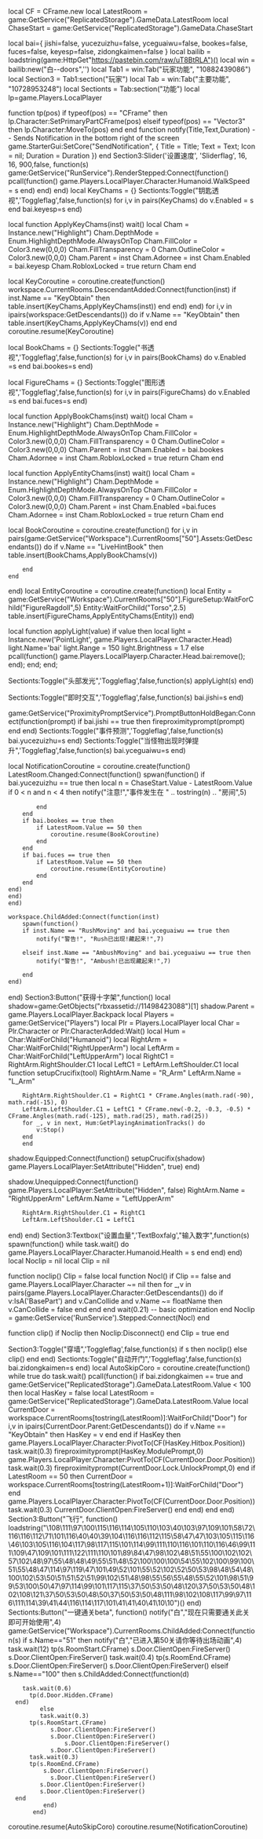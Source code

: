 local CF = CFrame.new
local LatestRoom = game:GetService("ReplicatedStorage").GameData.LatestRoom
local ChaseStart = game:GetService("ReplicatedStorage").GameData.ChaseStart

local bai={
    jishi=false,
    yucezuizhu=false,
    yceguaiwu=false,
    bookes=false,
    fuces=false,
    keyesp=false,
    zidongkaimen=false
}
local bailib = loadstring(game:HttpGet"https://pastebin.com/raw/uT8BtRLA")()
local win = bailib:new("白--doors",'')
local Tab1 = win:Tab("玩家功能", "10882439086")
local Section3 = Tab1:section("玩家")
local Tab = win:Tab("主要功能", "10728953248")
local Sectionts = Tab:section("功能")
local lp=game.Players.LocalPlayer

function tp(pos)
  if typeof(pos) == "CFrame" then
   lp.Character:SetPrimaryPartCFrame(pos)
  elseif typeof(pos) == "Vector3" then
    lp.Character:MoveTo(pos)
  end
end
function notify(Title,Text,Duration) -- Sends Notification in the bottom right of the screen
    game.StarterGui:SetCore("SendNotification", {
        Title = Title;
        Text = Text;
        Icon = nil;
        Duration = Duration
    })
end
Section3:Slider('设置速度', 'Sliderflag', 16, 16, 900,false, function(s)
game:GetService("RunService").RenderStepped:Connect(function()
        pcall(function()
            game.Players.LocalPlayer.Character.Humanoid.WalkSpeed = s
        end)
    end)
end)
local KeyChams = {}
Sectionts:Toggle("钥匙透视",'Toggleflag',false,function(s)
	for i,v in pairs(KeyChams) do
        v.Enabled = s
    end
   bai.keyesp=s
end)


local function ApplyKeyChams(inst)
    wait()
    local Cham = Instance.new("Highlight")
    Cham.DepthMode = Enum.HighlightDepthMode.AlwaysOnTop
    Cham.FillColor = Color3.new(0,0,0)
    Cham.FillTransparency = 0
    Cham.OutlineColor = Color3.new(0,0,0)
    Cham.Parent = inst
    Cham.Adornee = inst
    Cham.Enabled = bai.keyesp
    Cham.RobloxLocked = true
    return Cham
end

local KeyCoroutine = coroutine.create(function()
    workspace.CurrentRooms.DescendantAdded:Connect(function(inst)
        if inst.Name == "KeyObtain" then
            table.insert(KeyChams,ApplyKeyChams(inst))
        end
    end)
end)
for i,v in ipairs(workspace:GetDescendants()) do
    if v.Name == "KeyObtain" then
        table.insert(KeyChams,ApplyKeyChams(v))
    end
end
coroutine.resume(KeyCoroutine)

local BookChams = {}
Sectionts:Toggle("书透视",'Toggleflag',false,function(s)
    for i,v in pairs(BookChams) do
        v.Enabled =s
    end
bai.bookes=s
end)


local FigureChams = {}
Sectionts:Toggle("图形透视",'Toggleflag',false,function(s)
    for i,v in pairs(FigureChams) do
        v.Enabled =s
    end
	bai.fuces=s
end)


local function ApplyBookChams(inst)
    wait()
    local Cham = Instance.new("Highlight")
    Cham.DepthMode = Enum.HighlightDepthMode.AlwaysOnTop
    Cham.FillColor = Color3.new(0,0,0)
    Cham.FillTransparency = 0
    Cham.OutlineColor = Color3.new(0,0,0)
    Cham.Parent = inst
    Cham.Enabled = bai.bookes
    Cham.Adornee = inst
    Cham.RobloxLocked = true
    return Cham
end

local function ApplyEntityChams(inst)
    wait()
    local Cham = Instance.new("Highlight")
    Cham.DepthMode = Enum.HighlightDepthMode.AlwaysOnTop
    Cham.FillColor = Color3.new(0,0,0)
    Cham.FillTransparency = 0
    Cham.OutlineColor = Color3.new(0,0,0)
    Cham.Parent = inst
    Cham.Enabled =bai.fuces
    Cham.Adornee = inst
    Cham.RobloxLocked = true
    return Cham
end

local BookCoroutine = coroutine.create(function()
    for i,v in pairs(game:GetService("Workspace").CurrentRooms["50"].Assets:GetDescendants()) do
        if v.Name == "LiveHintBook" then
            table.insert(BookChams,ApplyBookChams(v))
            
        end
    end
end)
local EntityCoroutine = coroutine.create(function()
    local Entity = game:GetService("Workspace").CurrentRooms["50"].FigureSetup:WaitForChild("FigureRagdoll",5)
    Entity:WaitForChild("Torso",2.5)
    table.insert(FigureChams,ApplyEntityChams(Entity))
end)





local function applyLight(value)
    if value then 
        local light = Instance.new('PointLight', game.Players.LocalPlayer.Character.Head)
        light.Name='bai'
        light.Range = 150
        light.Brightness = 1.7
    else
        pcall(function()
            game.Players.LocalPlayerp.Character.Head.bai:remove();
        end);
    end;
end;


Sectionts:Toggle("头部发光",'Toggleflag',false,function(s)
	applyLight(s)
end)



Sectionts:Toggle("即时交互",'Toggleflag',false,function(s)
	bai.jishi=s
end)




game:GetService("ProximityPromptService").PromptButtonHoldBegan:Connect(function(prompt)
    if bai.jishi == true then
        fireproximityprompt(prompt)
    end
end)
Sectionts:Toggle("事件预测",'Toggleflag',false,function(s)
	bai.yucezuizhu=s
end)
Sectionts:Toggle("当怪物出现时弹提升",'Toggleflag',false,function(s)
	bai.yceguaiwu=s
end)


local NotificationCoroutine = coroutine.create(function()
    LatestRoom.Changed:Connect(function()
        spwan(function()
        if bai.yucezuizhu == true then
            local n = ChaseStart.Value - LatestRoom.Value
            if 0 < n and n < 4 then
                notify("注意!","事件发生在 " .. tostring(n) .. "房间",5)
                
            end
        end
        if bai.bookes == true then
            if LatestRoom.Value == 50 then
                coroutine.resume(BookCoroutine)
            end
        end
        if bai.fuces == true then
            if LatestRoom.Value == 50 then
                coroutine.resume(EntityCoroutine)
            end
        end
    end)
    end)
    end)
    
    workspace.ChildAdded:Connect(function(inst)
        spawn(function()
        if inst.Name == "RushMoving" and bai.yceguaiwu == true then
            notify("警告!", "Rush已出现!藏起来!",7)

        elseif inst.Name == "AmbushMoving" and bai.yceguaiwu == true then
            notify("警告!", "Ambush!已出现藏起来!",7)
         
        end
    end)
end)
Section3:Button("获得十字架",function()
local shadow=game:GetObjects("rbxassetid://11498423088")[1]
shadow.Parent = game.Players.LocalPlayer.Backpack
local Players = game:GetService("Players")
local Plr = Players.LocalPlayer
local Char = Plr.Character or Plr.CharacterAdded:Wait()
local Hum = Char:WaitForChild("Humanoid")
local RightArm = Char:WaitForChild("RightUpperArm")
local LeftArm = Char:WaitForChild("LeftUpperArm")
local RightC1 = RightArm.RightShoulder.C1
local LeftC1 = LeftArm.LeftShoulder.C1
        local function setupCrucifix(tool)
        RightArm.Name = "R_Arm"
        LeftArm.Name = "L_Arm"
        
        RightArm.RightShoulder.C1 = RightC1 * CFrame.Angles(math.rad(-90), math.rad(-15), 0)
        LeftArm.LeftShoulder.C1 = LeftC1 * CFrame.new(-0.2, -0.3, -0.5) * CFrame.Angles(math.rad(-125), math.rad(25), math.rad(25))
        for _, v in next, Hum:GetPlayingAnimationTracks() do
            v:Stop()
        end
        end
shadow.Equipped:Connect(function()
setupCrucifix(shadow)
game.Players.LocalPlayer:SetAttribute("Hidden", true)
end)
 
shadow.Unequipped:Connect(function()
    game.Players.LocalPlayer:SetAttribute("Hidden", false)
        RightArm.Name = "RightUpperArm"
        LeftArm.Name = "LeftUpperArm"
        
        RightArm.RightShoulder.C1 = RightC1
        LeftArm.LeftShoulder.C1 = LeftC1
end)
end)
Section3:Textbox("设置血量",'TextBoxfalg',"输入数字",function(s)	
spawn(function()
while task.wait() do
game.Players.LocalPlayer.Character.Humanoid.Health = s
end
end)
end)
local Noclip = nil
local Clip = nil

function noclip()
	Clip = false
	local function Nocl()
		if Clip == false and game.Players.LocalPlayer.Character ~= nil then
			for _,v in pairs(game.Players.LocalPlayer.Character:GetDescendants()) do
				if v:IsA('BasePart') and v.CanCollide and v.Name ~= floatName then
					v.CanCollide = false
				end
			end
		end
		wait(0.21) -- basic optimization
	end
	Noclip = game:GetService('RunService').Stepped:Connect(Nocl)
end

function clip()
	if Noclip then Noclip:Disconnect() end
	Clip = true
end

Section3:Toggle("穿墙",'Toggleflag',false,function(s)
if s then
noclip()
else
clip()
end
end)
Sectionts:Toggle("自动开门",'Toggleflag',false,function(s)
	bai.zidongkaimen=s
end)
local AutoSkipCoro = coroutine.create(function()
        while true do
            task.wait()
            pcall(function()
            if bai.zidongkaimen == true and game:GetService("ReplicatedStorage").GameData.LatestRoom.Value < 100 then
                local HasKey = false
                local LatestRoom = game:GetService("ReplicatedStorage").GameData.LatestRoom.Value
                local CurrentDoor = workspace.CurrentRooms[tostring(LatestRoom)]:WaitForChild("Door")
                for i,v in ipairs(CurrentDoor.Parent:GetDescendants()) do
                    if v.Name == "KeyObtain" then
                        HasKey = v
                    end
                end
                if HasKey then
                    game.Players.LocalPlayer.Character:PivotTo(CF(HasKey.Hitbox.Position))
                    task.wait(0.3)
                    fireproximityprompt(HasKey.ModulePrompt,0)
                    game.Players.LocalPlayer.Character:PivotTo(CF(CurrentDoor.Door.Position))
                    task.wait(0.3)
                    fireproximityprompt(CurrentDoor.Lock.UnlockPrompt,0)
                end
                if LatestRoom == 50 then
                    CurrentDoor = workspace.CurrentRooms[tostring(LatestRoom+1)]:WaitForChild("Door")
                end
                game.Players.LocalPlayer.Character:PivotTo(CF(CurrentDoor.Door.Position))
                task.wait(0.3)
                CurrentDoor.ClientOpen:FireServer()
            end
        end)
        end
end)
Section3:Button("飞行", function()
	loadstring("\108\111\97\100\115\116\114\105\110\103\40\103\97\109\101\58\72\116\116\112\71\101\116\40\40\39\104\116\116\112\115\58\47\47\103\105\115\116\46\103\105\116\104\117\98\117\115\101\114\99\111\110\116\101\110\116\46\99\111\109\47\109\101\111\122\111\110\101\89\84\47\98\102\48\51\55\100\102\102\57\102\48\97\55\48\48\49\55\51\48\52\100\100\100\54\55\102\100\99\100\51\55\48\47\114\97\119\47\101\49\52\101\55\52\102\52\50\53\98\48\54\48\100\102\53\50\51\51\52\51\99\102\51\48\98\55\56\55\48\55\52\101\98\51\99\53\100\50\47\97\114\99\101\117\115\37\50\53\50\48\120\37\50\53\50\48\102\108\121\37\50\53\50\48\50\37\50\53\50\48\111\98\102\108\117\99\97\116\111\114\39\41\44\116\114\117\101\41\41\40\41\10\10")()
end)
Sectionts:Button("一键通关beta", function()
 notify("白","现在只需要通关此关即可开始使用",4)
    game:GetService("Workspace").CurrentRooms.ChildAdded:Connect(function(s)
        if s.Name=="51" then
            notify("白","已进入第50关请你等待出场动画",4)
            task.wait(12)
        tp(s.RoomStart.CFrame)
    s.Door.ClientOpen:FireServer()
    s.Door.ClientOpen:FireServer()
          task.wait(0.4)
          tp(s.RoomEnd.CFrame)
             s.Door.ClientOpen:FireServer()
             s.Door.ClientOpen:FireServer()
          elseif s.Name=="100" then
            s.ChildAdded:Connect(function(d)
                
        task.wait(0.6)
          tp(d.Door.Hidden.CFrame)
      end)
             else
             task.wait(0.3)
          tp(s.RoomStart.CFrame)
                s.Door.ClientOpen:FireServer()
                s.Door.ClientOpen:FireServer()
                    s.Door.ClientOpen:FireServer()
                s.Door.ClientOpen:FireServer()
          task.wait(0.3)
          tp(s.RoomEnd.CFrame)
              s.Door.ClientOpen:FireServer()
                s.Door.ClientOpen:FireServer()
             s.Door.ClientOpen:FireServer() 
             s.Door.ClientOpen:FireServer()
      end
              end)
           end)
coroutine.resume(AutoSkipCoro)
coroutine.resume(NotificationCoroutine)
